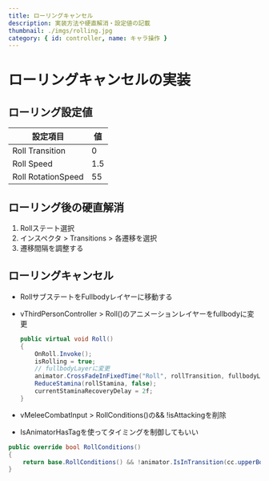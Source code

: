 ```yaml
---
title: ローリングキャンセル
description: 実装方法や硬直解消・設定値の記載
thumbnail: ./imgs/rolling.jpg
category: { id: controller, name: キャラ操作 }
---
```


# ローリングキャンセルの実装

## ローリング設定値

|設定項目|値|
|---|---|
|Roll Transition|0|
|Roll Speed|1.5|
|Roll RotationSpeed|55|

## ローリング後の硬直解消

1. Rollステート選択
2. インスペクタ > Transitions > 各遷移を選択
3. 遷移間隔を調整する

## ローリングキャンセル

- RollサブステートをFullbodyレイヤーに移動する
- vThirdPersonController > Roll()のアニメーションレイヤーをfullbodyに変更

  ``` csharp
  public virtual void Roll()
  {
      OnRoll.Invoke();
      isRolling = true;
      // fullbodyLayerに変更
      animator.CrossFadeInFixedTime("Roll", rollTransition, fullbodyLayer);
      ReduceStamina(rollStamina, false);
      currentStaminaRecoveryDelay = 2f;
  }
  ```

- vMeleeCombatInput > RollConditions()の&& !isAttackingを削除
 - IsAnimatorHasTagを使ってタイミングを制御してもいい

 ``` csharp
 public override bool RollConditions()
 {
     return base.RollConditions() && !animator.IsInTransition(cc.upperBodyLayer) && !animator.IsInTransition(cc.fullbodyLayer);
 }
 ```